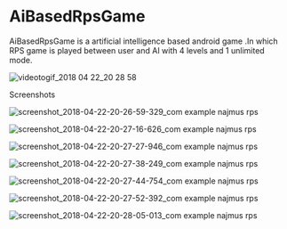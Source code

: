 # AiBasedRpsGame
AiBasedRpsGame is a artificial intelligence based android game .In which 
RPS game is played between user and AI with 4 levels and 1 unlimited mode.

![videotogif_2018 04 22_20 28 58](https://user-images.githubusercontent.com/31741209/39122160-94565afa-4711-11e8-8d24-7a3b8878916a.gif)
 
Screenshots

![screenshot_2018-04-22-20-26-59-329_com example najmus rps](https://user-images.githubusercontent.com/31741209/39122203-c9be8cc6-4711-11e8-87b3-700113b5bba2.png)

![screenshot_2018-04-22-20-27-16-626_com example najmus rps](https://user-images.githubusercontent.com/31741209/39122210-d1919ab0-4711-11e8-8852-76f0f9b84369.png)

![screenshot_2018-04-22-20-27-27-946_com example najmus rps](https://user-images.githubusercontent.com/31741209/39122219-da6001b8-4711-11e8-905c-4297e9e43dfd.png)

![screenshot_2018-04-22-20-27-38-249_com example najmus rps](https://user-images.githubusercontent.com/31741209/39122242-e5649b14-4711-11e8-8e1d-089d2c66bd21.png)

![screenshot_2018-04-22-20-27-44-754_com example najmus rps](https://user-images.githubusercontent.com/31741209/39122252-ee0f0060-4711-11e8-8e3d-fe5434b1bb05.png)

![screenshot_2018-04-22-20-27-52-392_com example najmus rps](https://user-images.githubusercontent.com/31741209/39122262-f800df26-4711-11e8-8931-77370ec5b35e.png)

![screenshot_2018-04-22-20-28-05-013_com example najmus rps](https://user-images.githubusercontent.com/31741209/39122272-00ed9a7a-4712-11e8-9b29-19a17a14cc75.png)
